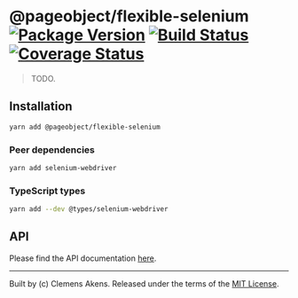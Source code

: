 # @pageobject/flexible-selenium [![Package Version][badge-npm-image]][badge-npm-link] [![Build Status][badge-travis-image]][badge-travis-link] [![Coverage Status][badge-coveralls-image]][badge-coveralls-link]

> TODO.

## Installation

```sh
yarn add @pageobject/flexible-selenium
```

### Peer dependencies

```sh
yarn add selenium-webdriver
```

### TypeScript types

```sh
yarn add --dev @types/selenium-webdriver
```

## API

Please find the API documentation [here][internal-api-flexible-selenium].

---

Built by (c) Clemens Akens. Released under the terms of the [MIT License][internal-license].

[badge-coveralls-image]: https://coveralls.io/repos/github/clebert/pageobject/badge.svg?branch=master
[badge-coveralls-link]: https://coveralls.io/github/clebert/pageobject?branch=master
[badge-npm-image]: https://img.shields.io/npm/v/@pageobject/flexible-selenium.svg
[badge-npm-link]: https://yarnpkg.com/en/package/@pageobject/flexible-selenium
[badge-travis-image]: https://travis-ci.org/clebert/pageobject.svg?branch=master
[badge-travis-link]: https://travis-ci.org/clebert/pageobject

[internal-api-flexible-selenium]: https://pageobject.js.org/api/flexible-selenium/
[internal-license]: https://github.com/clebert/pageobject/blob/master/LICENSE
